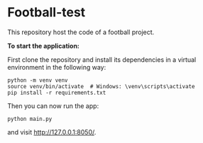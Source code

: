 # Football-test

This repository host the code of a football project.

__To start the application:__

First clone the repository and install its dependencies in a virtual environment in the following way:

```
python -m venv venv
source venv/bin/activate  # Windows: \venv\scripts\activate
pip install -r requirements.txt
```

Then you can now run the app:
```
python main.py
```

and visit http://127.0.0.1:8050/.
